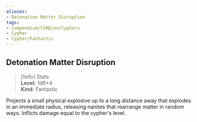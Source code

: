 ```yaml
---
aliases:
- Detonation Matter Disruption
tags:
- Compendium/CSRD/en/Cyphers
- Cypher
- Cypher/Fantastic
---
```


  
## Detonation Matter Disruption  
>[!info] Stats  
> **Level:** 1d6+4  
> **Kind:** Fantastic
  
Projects a small physical explosive up to a long distance away that explodes in an immediate radius, releasing nanites that rearrange matter in random ways. Inflicts damage equal to the cypher's level.